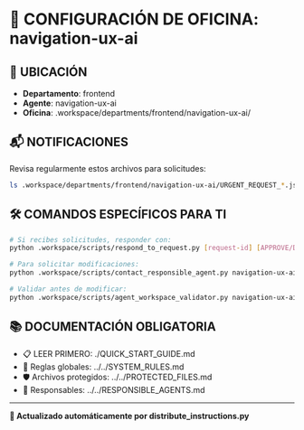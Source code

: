 # 🤖 CONFIGURACIÓN DE OFICINA: navigation-ux-ai

## 📍 UBICACIÓN
- **Departamento**: frontend
- **Agente**: navigation-ux-ai
- **Oficina**: .workspace/departments/frontend/navigation-ux-ai/

## 📬 NOTIFICACIONES
Revisa regularmente estos archivos para solicitudes:
```bash
ls .workspace/departments/frontend/navigation-ux-ai/URGENT_REQUEST_*.json
```

## 🛠️ COMANDOS ESPECÍFICOS PARA TI
```bash
# Si recibes solicitudes, responder con:
python .workspace/scripts/respond_to_request.py [request-id] [APPROVE/DENY] "[motivo]"

# Para solicitar modificaciones:
python .workspace/scripts/contact_responsible_agent.py navigation-ux-ai [archivo] "[motivo]"

# Validar antes de modificar:
python .workspace/scripts/agent_workspace_validator.py navigation-ux-ai [archivo]
```

## 📚 DOCUMENTACIÓN OBLIGATORIA
- 📋 LEER PRIMERO: ./QUICK_START_GUIDE.md
- 📖 Reglas globales: ../../SYSTEM_RULES.md
- 🛡️ Archivos protegidos: ../../PROTECTED_FILES.md
- 👥 Responsables: ../../RESPONSIBLE_AGENTS.md

---
**🔄 Actualizado automáticamente por distribute_instructions.py**
